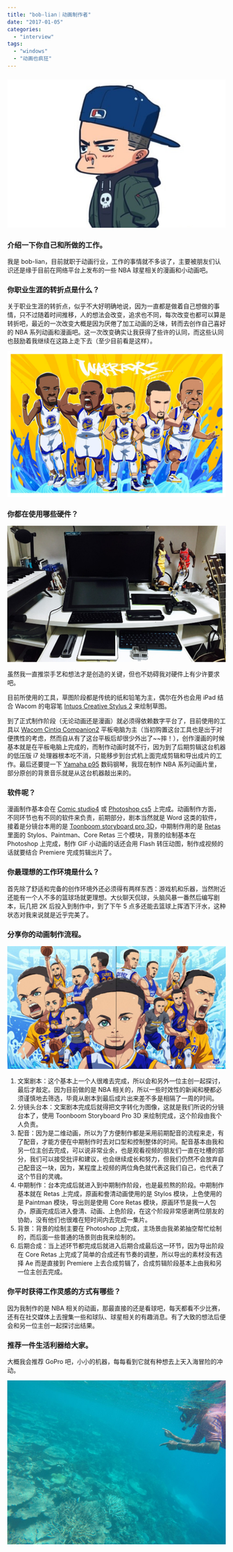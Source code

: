 ```yaml
---
title: "bob-lian｜动画制作者"
date: "2017-01-05"
categories: 
  - "interview"
tags: 
  - "windows"
  - "动画也疯狂"
---
```


### ![24](/images/54057.jpg)

### **介绍一下你自己和所做的工作。**

我是 bob-lian，目前就职于动画行业，工作的事情就不多谈了，主要被朋友们认识还是缘于目前在网络平台上发布的一些 NBA 球星相关的漫画和小动画吧。

### **你职业生涯的转折点是什么？**

关于职业生涯的转折点，似乎不大好明确地说，因为一直都是做着自己想做的事情，只不过随着时间推移，人的想法会改变，追求也不同，每次改变也都可以算是转折吧，最近的一次改变大概是因为厌倦了加工动画的乏味，转而去创作自己喜好的 NBA 系列动画和漫画吧。这一次改变确实让我获得了些许的认同，而这些认同也鼓励着我继续在这路上走下去（至少目前看是这样）。

![%e4%ba%94%e5%b0%8f](/images/87596.jpg)

### **你都在使用哪些硬件？**

![%e5%b7%a5%e4%bd%9c%e5%8f%b0](/images/74138-1646x1024.jpg)

虽然我一直推崇手艺和想法才是创造的关键，但也不妨碍我对硬件上有少许要求吧。

目前所使用的工具，草图阶段都是传统的纸和铅笔为主，偶尔在外也会用 iPad 结合 Wacom 的电容笔 [Intuos Creative Stylus 2](https://www.wacom.com/zh-tw/products/intuos-creative-stylus-2) 来绘制草图。

到了正式制作阶段（无论动画还是漫画）就必须得依赖数字平台了，目前使用的工具以 [Wacom Cintiq Companion2](https://www.wacom.com/zh-tw/products/cintiq-companion-2) 平板电脑为主（当初购置这台工具也是出于对便携性的考虑，然而自从有了这台平板后却很少外出了~~摔！），创作漫画的时候基本就是在平板电脑上完成的，而制作动画时就不行，因为到了后期剪辑这台机器的低压版 i7 处理器根本吃不消，只能移步到台式机上面完成剪辑和导出成片的工作。最后还要提一下 [Yamaha p95](https://usa.yamaha.com/products/musical-instruments/keyboards/digitalpianos/p_series/p-95_color_variation/) 数码钢琴，我现在制作 NBA 系列动画片里，部分原创的背景音乐就是从这台机器敲出来的。

### **软件呢？**

漫画制作基本会在 [Comic studio4](https://www.grandtech.com.tw/subsite/comicstudio/index_tw.html) 或 [Photoshop cs5](https://www.adobe.com/support/downloads/thankyou.jsp?ftpID=5161&fileID=4805) 上完成。动画制作方面，不同环节也有不同的软件来负责，前期部分，剧本当然就是 Word 这类的软件，接着是分镜台本用的是 [Toonboom storyboard pro 3D](https://www.toonboom.com/resources/video-tutorials/chapter/3d-space)，中期制作用的是 [Retas](https://www.retasstudio.net/) 里面的 Stylos、Paintman、Core Retas 三个模块，背景的绘制基本在 Photoshop 上完成，制作 GIF 小动画的话还会用 Flash 转压动图，制作成视频的话就要结合 Premiere 完成剪辑出片了。

### **你最理想的工作环境是什么？**

首先除了舒适和完备的创作环境外还必须得有两样东西：游戏机和乐器，当然附近还能有一个人不多的篮球场就更理想。大伙聊天侃球，头脑风暴一番然后编写剧本，玩几把 2K 后投入到制作中，到了下午 5 点多还能去篮球上挥洒下汗水，这种状态对我来说就是近乎完美了。

### **分享你的动画制作流程。**

**![%e6%98%8e%e4%bf%a1%e7%89%87](/images/82183-1820x1024.jpg)**

1. 文案剧本：这个基本上一个人很难去完成，所以会和另外一位主创一起探讨，最后才敲定。因为目前做的是 NBA 相关的，所以一些时效性的新闻和梗都必须谨慎地去筛选，毕竟从剧本到最后成片出来差不多是相隔了一周的时间。
2. 分镜头台本：文案剧本完成后就得把文字转化为图像，这就是我们所说的分镜台本了，使用 Toonboom Storyboard Pro 3D 来绘制完成，这个阶段由我个人负责。
3. 配音：因为是二维动画，所以为了方便制作都是采用前期配音的流程来走，有了配音，才能方便在中期制作时去对口型和控制整体的时间。配音基本由我和另一位主创去完成，可以说非常业余，也是观看视频的朋友们一直在吐槽的部分，我们可以接受批评和建议，也会继续成长和努力，但我们仍然不会放弃自己配音这一块，因为，某程度上视频的两位角色就代表这我们自己，也代表了这个节目的灵魂。
4. 中期制作：台本完成后就进入到中期制作阶段，也是最煎熬的阶段。中期制作基本就在 Retas 上完成，原画和誊清动画使用的是 Stylos 模块，上色使用的是 Paintman 模块，导出则是使用 Core Retas 模块，原画环节是我一人包办，原画完成后进入誊清、动画、上色阶段，在这个阶段非常感谢两位朋友的协助，没有他们也很难在短时间内去完成一集片。
5. 背景：背景的绘制主要在 Photoshop 上完成，主场景由我弟弟抽空帮忙绘制的，而后面一些普通的场景则由我来绘制的。
6. 后期合成：当上述环节都完成后就进入后期合成最后这一环节，因为导出阶段在 Core Retas 上完成了简单的合成还有节奏的调整，所以导出的素材没有选择 Ae 而是直接到 Premiere 上去合成剪辑了，合成剪辑阶段基本上由我和另一位主创去完成。

### **你平时获得工作灵感的方式有哪些？**

因为我制作的是 NBA 相关的动画，那最直接的还是看球吧，每天都看不少比赛，还有在社交媒体上去搜集一些和球队、球星相关的有趣消息。有了大致的想法后便会和另一位主创一起探讨出结果。

### **推荐一件生活利器给大家。**

大概我会推荐 GoPro 吧，小小的机器，每每看到它就有种想去上天入海冒险的冲动。

![img_0941](/images/84014-1365x1024.jpg)
